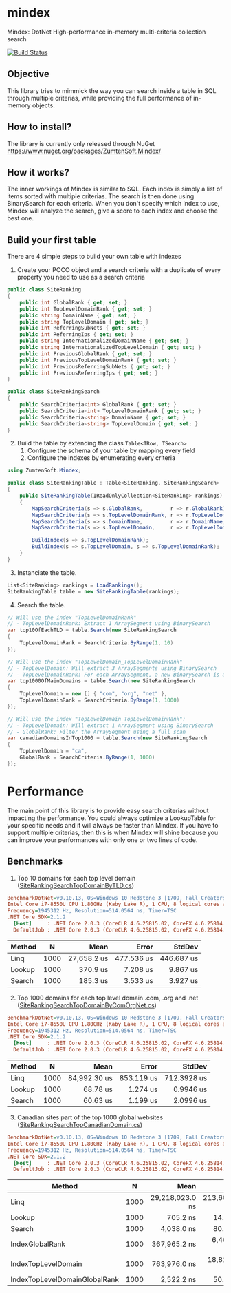 # mindex
Mindex: DotNet High-performance in-memory multi-criteria collection search

[![Build Status](https://zumten.visualstudio.com/_apis/public/build/definitions/d6fe51c2-2715-43c8-8bff-5cb5575470b4/1/badge)](https://zumten.visualstudio.com/ZumtenSoft/_build/index?definitionId=1)

## Objective

This library tries to mimmick the way you can search inside a table in SQL through multiple criterias, while providing the full performance of in-memory objects.

## How to install?

The library is currently only released through NuGet https://www.nuget.org/packages/ZumtenSoft.Mindex/


## How it works?

The inner workings of Mindex is similar to SQL. Each index is simply a list of items sorted with multiple criterias. The search is then done using BinarySearch for each criteria. When you don't specify which index to use, Mindex will analyze the search, give a score to each index and choose the best one.


## Build your first table

There are 4 simple steps to build your own table with indexes

1. Create your POCO object and a search criteria with a duplicate of every property you need to use as a search criteria

```csharp
public class SiteRanking
{
    public int GlobalRank { get; set; }
    public int TopLevelDomainRank { get; set; }
    public string DomainName { get; set; }
    public string TopLevelDomain { get; set; }
    public int ReferringSubNets { get; set; }
    public int ReferringIps { get; set; }
    public string InternationalizedDomainName { get; set; }
    public string InternationalizedTopLevelDomain { get; set; }
    public int PreviousGlobalRank { get; set; }
    public int PreviousTopLevelDomainRank { get; set; }
    public int PreviousReferringSubNets { get; set; }
    public int PreviousReferringIps { get; set; }
}

public class SiteRankingSearch
{
    public SearchCriteria<int> GlobalRank { get; set; }
    public SearchCriteria<int> TopLevelDomainRank { get; set; }
    public SearchCriteria<string> DomainName { get; set; }
    public SearchCriteria<string> TopLevelDomain { get; set; }
}
```

2. Build the table by extending the class `Table<TRow, TSearch>`
    1. Configure the schema of your table by mapping every field
    2. Configure the indexes by enumerating every criteria

```csharp
using ZumtenSoft.Mindex;

public class SiteRankingTable : Table<SiteRanking, SiteRankingSearch>
{
    public SiteRankingTable(IReadOnlyCollection<SiteRanking> rankings) : base(rankings)
    {
        MapSearchCriteria(s => s.GlobalRank,         r => r.GlobalRank);
        MapSearchCriteria(s => s.TopLevelDomainRank, r => r.TopLevelDomainRank);
        MapSearchCriteria(s => s.DomainName,         r => r.DomainName,     StringComparer.OrdinalIgnoreCase);
        MapSearchCriteria(s => s.TopLevelDomain,     r => r.TopLevelDomain, StringComparer.OrdinalIgnoreCase);

        BuildIndex(s => s.TopLevelDomainRank);
        BuildIndex(s => s.TopLevelDomain, s => s.TopLevelDomainRank);
    }
}
```

3. Instanciate the table.
```csharp
List<SiteRanking> rankings = LoadRankings();
SiteRankingTable table = new SiteRankingTable(rankings);
```

4. Search the table.
```csharp
// Will use the index "TopLevelDomainRank"
// - TopLevelDomainRank: Extract 1 ArraySegment using BinarySearch
var top10OfEachTLD = table.Search(new SiteRankingSearch
{
    TopLevelDomainRank = SearchCriteria.ByRange(1, 10)
});

// Will use the index "TopLevelDomain_TopLevelDomainRank"
// - TopLevelDomain: Will extract 3 ArraySegments using BinarySearch
// - TopLevelDomainRank: For each ArraySegment, a new BinarySearch is applied
var top1000OfMainDomains = table.Search(new SiteRankingSearch
{
    TopLevelDomain = new [] { "com", "org", "net" },
    TopLevelDomainRank = SearchCriteria.ByRange(1, 1000)
});

// Will use the index "TopLevelDomain_TopLevelDomainRank":
// - TopLevelDomain: Will extract 1 ArraySegment using BinarySearch
// - GlobalRank: Filter the ArraySegment using a full scan
var canadianDomainsInTop1000 = table.Search(new SiteRankingSearch
{
    TopLevelDomain = "ca",
    GlobalRank = SearchCriteria.ByRange(1, 1000)
});
```

# Performance

The main point of this library is to provide easy search criterias without impacting the performance. You could always optimize a LookupTable for your specific needs and it will always be faster than Mindex. If you have to support multiple criterias, then this is when Mindex will shine because you can improve your performances with only one or two lines of code.

## Benchmarks

1. Top 10 domains for each top level domain ([SiteRankingSearchTopDomainByTLD.cs](https://github.com/zumten/mindex/blob/master/src/ZumtenSoft.Mindex.Benchmark/Benchmarks/SiteRankingSearchTopDomainByTLD.cs))

``` ini
BenchmarkDotNet=v0.10.13, OS=Windows 10 Redstone 3 [1709, Fall Creators Update] (10.0.16299.309)
Intel Core i7-8550U CPU 1.80GHz (Kaby Lake R), 1 CPU, 8 logical cores and 4 physical cores
Frequency=1945312 Hz, Resolution=514.0564 ns, Timer=TSC
.NET Core SDK=2.1.2
  [Host]     : .NET Core 2.0.3 (CoreCLR 4.6.25815.02, CoreFX 4.6.25814.01), 64bit RyuJIT  [AttachedDebugger]
  DefaultJob : .NET Core 2.0.3 (CoreCLR 4.6.25815.02, CoreFX 4.6.25814.01), 64bit RyuJIT
```
| Method |    N |        Mean |      Error |     StdDev |
|------- |----- |------------:|-----------:|-----------:|
|   Linq | 1000 | 27,658.2 us | 477.536 us | 446.687 us |
| Lookup | 1000 |    370.9 us |   7.208 us |   9.867 us |
| Search | 1000 |    185.3 us |   3.533 us |   3.927 us |



2. Top 1000 domains for each top level domain .com, .org and .net ([SiteRankingSearchTopDomainByComOrgNet.cs](https://github.com/zumten/mindex/blob/master/src/ZumtenSoft.Mindex.Benchmark/Benchmarks/SiteRankingSearchTopDomainByComOrgNet.cs))

``` ini
BenchmarkDotNet=v0.10.13, OS=Windows 10 Redstone 3 [1709, Fall Creators Update] (10.0.16299.309)
Intel Core i7-8550U CPU 1.80GHz (Kaby Lake R), 1 CPU, 8 logical cores and 4 physical cores
Frequency=1945312 Hz, Resolution=514.0564 ns, Timer=TSC
.NET Core SDK=2.1.2
  [Host]     : .NET Core 2.0.3 (CoreCLR 4.6.25815.02, CoreFX 4.6.25814.01), 64bit RyuJIT  [AttachedDebugger]
  DefaultJob : .NET Core 2.0.3 (CoreCLR 4.6.25815.02, CoreFX 4.6.25814.01), 64bit RyuJIT
```
| Method |    N |         Mean |      Error |      StdDev |
|------- |----- |-------------:|-----------:|------------:|
|   Linq | 1000 | 84,992.30 us | 853.119 us | 712.3928 us |
| Lookup | 1000 |     68.78 us |   1.274 us |   0.9946 us |
| Search | 1000 |     60.63 us |   1.199 us |   2.0996 us |



3. Canadian sites part of the top 1000 global websites ([SiteRankingSearchTopCanadianDomain.cs](https://github.com/zumten/mindex/blob/master/src/ZumtenSoft.Mindex.Benchmark/Benchmarks/SiteRankingSearchTopCanadianDomain.cs))

``` ini
BenchmarkDotNet=v0.10.13, OS=Windows 10 Redstone 3 [1709, Fall Creators Update] (10.0.16299.309)
Intel Core i7-8550U CPU 1.80GHz (Kaby Lake R), 1 CPU, 8 logical cores and 4 physical cores
Frequency=1945312 Hz, Resolution=514.0564 ns, Timer=TSC
.NET Core SDK=2.1.2
  [Host]     : .NET Core 2.0.3 (CoreCLR 4.6.25815.02, CoreFX 4.6.25814.01), 64bit RyuJIT  [AttachedDebugger]
  DefaultJob : .NET Core 2.0.3 (CoreCLR 4.6.25815.02, CoreFX 4.6.25814.01), 64bit RyuJIT
```
|                        Method |    N |            Mean |         Error |        StdDev |
|------------------------------ |----- |----------------:|--------------:|--------------:|
|                          Linq | 1000 | 29,218,023.0 ns | 213,604.01 ns | 199,805.30 ns |
|                        Lookup | 1000 |        705.2 ns |      14.96 ns |      27.36 ns |
|                        Search | 1000 |      4,038.0 ns |      80.33 ns |     160.43 ns |
|               IndexGlobalRank | 1000 |    367,965.2 ns |   6,460.89 ns |   6,043.52 ns |
|           IndexTopLevelDomain | 1000 |    763,976.0 ns |  18,818.39 ns |  15,714.21 ns |
| IndexTopLevelDomainGlobalRank | 1000 |      2,522.2 ns |      50.26 ns |      82.57 ns |
